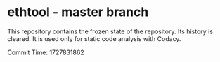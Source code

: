 # ethtool - master branch

This repository contains the frozen state of the repository.
Its history is cleared. It is used only for static code
analysis with Codacy.

Commit Time: 1727831862